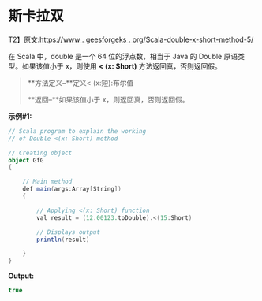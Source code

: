 # 斯卡拉双

T2】原文:[https://www . geesforgeks . org/Scala-double-x-short-method-5/](https://www.geeksforgeeks.org/scala-double-x-short-method-5/)

在 Scala 中，double 是一个 64 位的浮点数，相当于 Java 的 Double 原语类型。如果该值小于 x，则使用 **< (x: Short)** 方法返回真，否则返回假。

> **方法定义–**定义< (x:短):布尔值
> 
> **返回–**如果该值小于 x，则返回真，否则返回假。

**示例#1:**

```scala
// Scala program to explain the working 
// of Double <(x: Short) method

// Creating object
object GfG
{ 

    // Main method
    def main(args:Array[String])
    {

        // Applying <(x: Short) function
        val result = (12.00123.toDouble).<(15:Short)

        // Displays output
        println(result)

    }
} 
```

**Output:**

```scala
true

```